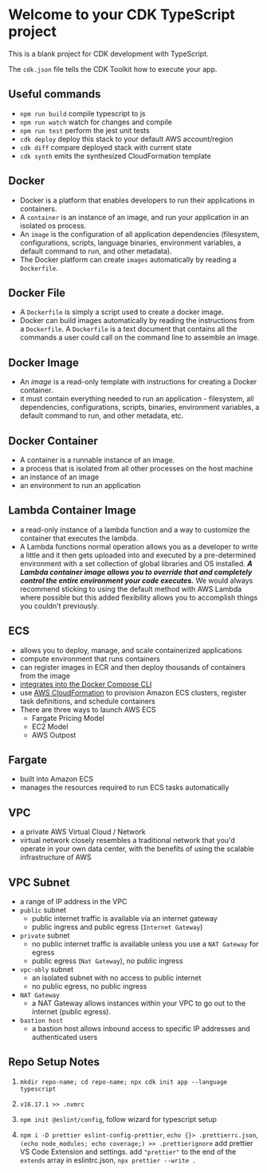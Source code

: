 # Welcome to your CDK TypeScript project

This is a blank project for CDK development with TypeScript.

The `cdk.json` file tells the CDK Toolkit how to execute your app.

## Useful commands

- `npm run build` compile typescript to js
- `npm run watch` watch for changes and compile
- `npm run test` perform the jest unit tests
- `cdk deploy` deploy this stack to your default AWS account/region
- `cdk diff` compare deployed stack with current state
- `cdk synth` emits the synthesized CloudFormation template

## Docker

- Docker is a platform that enables developers to run their applications in containers.
- A `container` is an instance of an image, and run your application in an isolated os process.
- An `image` is the configuration of all application dependencies (filesystem, configurations, scripts, language binaries, environment variables, a default command to run, and other metadata).
- The Docker platform can create `images` automatically by reading a `Dockerfile`.

## Docker File

- A `Dockerfile` is simply a script used to create a docker image.
- Docker can build images automatically by reading the instructions from a `Dockerfile`. A `Dockerfile` is a text document that contains all the commands a user could call on the command line to assemble an image.

## Docker Image

- An *image* is a read-only template with instructions for creating a Docker container.
- it must contain everything needed to run an application - filesystem, all dependencies, configurations, scripts, binaries, environment variables, a default command to run, and other metadata, etc.

## Docker Container

- A container is a runnable instance of an image.
- a process that is isolated from all other processes on the host machine
- an instance of an image
- an environment to run an application

## Lambda Container Image

- a read-only instance of a lambda function and a way to customize the container that executes the lambda.
- A Lambda functions normal operation allows you as a developer to write a little and it then gets uploaded into and executed by a pre-determined environment with a set collection of global libraries and OS installed. **_A Lambda container image allows you to override that and completely control the entire environment your code executes._** We would always recommend sticking to using the default method with AWS Lambda where possible but this added flexibility allows you to accomplish things you couldn't previously.

## ECS

- allows you to deploy, manage, and scale containerized applications
- compute environment that runs containers
- can register images in ECR and then deploy thousands of containers from the image
- [integrates into the Docker Compose CLI](https://aws.amazon.com/blogs/containers/deploy-applications-on-amazon-ecs-using-docker-compose/)
- use [AWS CloudFormation](https://aws.amazon.com/cloudformation/) to provision Amazon ECS clusters, register task definitions, and schedule containers
- There are three ways to launch AWS ECS
  - Fargate Pricing Model
  - EC2 Model
  - AWS Outpost

## Fargate

- built into Amazon ECS
- manages the resources required to run ECS tasks automatically

## VPC

- a private AWS Virtual Cloud / Network
- virtual network closely resembles a traditional network that you'd operate in your own data center, with the benefits of using the scalable infrastructure of AWS

## VPC Subnet

- a range of IP address in the VPC
- `public` subnet
  - public internet traffic is available via an internet gateway
  - public ingress and public egress (`Internet Gateway`)
- `private` subnet
  - no public internet traffic is available unless you use a `NAT Gateway` for egress
  - public egress (`Nat Gateway`), no public ingress
- `vpc-obly` subnet
  - an isolated subnet with no access to public internet
  - no public egress, no public ingress
- `NAT Gateway`
  - a NAT Gateway allows instances within your VPC to go out to the internet (public egress).
- `bastion host`
  - a bastion host allows inbound access to specific IP addresses and authenticated users

## Repo Setup Notes

1. `mkdir repo-name; cd repo-name; npx cdk init app --language typescript`

2. `v16.17.1 >> .nvmrc`

3. `npm init @eslint/config`, follow wizard for typescript setup

4. `npm i -D prettier eslint-config-prettier`, `echo {}> .prettierrc.json`, `(echo node_modules; echo coverage;) >> .prettierignore` add prettier VS Code Extension and settings. add `"prettier"` to the end of the `extends` array in eslintrc.json, `npx prettier --write .`

